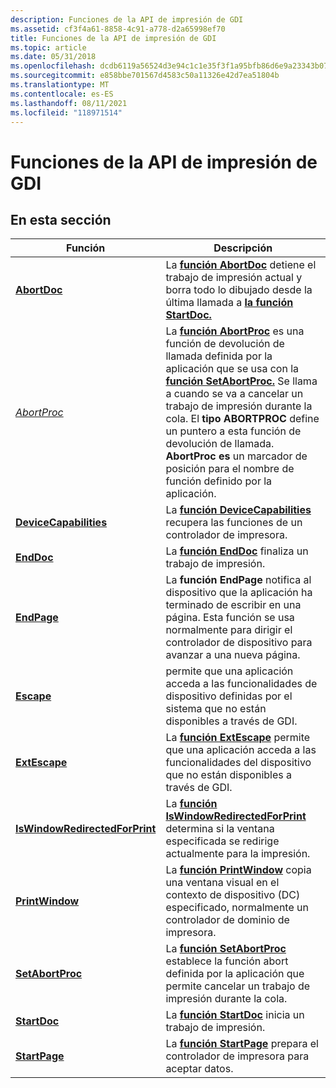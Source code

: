 ```yaml
---
description: Funciones de la API de impresión de GDI
ms.assetid: cf3f4a61-8858-4c91-a778-d2a65998ef70
title: Funciones de la API de impresión de GDI
ms.topic: article
ms.date: 05/31/2018
ms.openlocfilehash: dcdb6119a56524d3e94c1c1e35f3f1a95bfb86d6e9a23343b07d4250bfc178eb
ms.sourcegitcommit: e858bbe701567d4583c50a11326e42d7ea51804b
ms.translationtype: MT
ms.contentlocale: es-ES
ms.lasthandoff: 08/11/2021
ms.locfileid: "118971514"
---
```

# <a name="gdi-print-api-functions"></a>Funciones de la API de impresión de GDI

## <a name="in-this-section"></a>En esta sección



| Función                                                                    | Descripción                                                                                                                                                                                                                                                                                                                                                                    |
|-----------------------------------------------------------------------------|--------------------------------------------------------------------------------------------------------------------------------------------------------------------------------------------------------------------------------------------------------------------------------------------------------------------------------------------------------------------------------|
| [**AbortDoc**](/windows/desktop/api/Wingdi/nf-wingdi-abortdoc)<br/>                                     | La [**función AbortDoc**](/windows/desktop/api/wingdi/nf-wingdi-abortdoc) detiene el trabajo de impresión actual y borra todo lo dibujado desde la última llamada a [**la función StartDoc.**](/windows/desktop/api/Wingdi/nf-wingdi-startdoca)<br/>                                                                                                                                                                                                 |
| [*AbortProc*](/windows/desktop/api/Wingdi/nc-wingdi-abortproc)<br/>                                     | La [**función AbortProc**](/windows/desktop/api/wingdi/nc-wingdi-abortproc) es una función de devolución de llamada definida por la aplicación que se usa con la [**función SetAbortProc.**](/windows/desktop/api/Wingdi/nf-wingdi-setabortproc) Se llama a cuando se va a cancelar un trabajo de impresión durante la cola. El **tipo ABORTPROC** define un puntero a esta función de devolución de llamada. **AbortProc es** un marcador de posición para el nombre de función definido por la aplicación.<br/> |
| [**DeviceCapabilities**](/windows/desktop/api/WinGdi/nf-wingdi-devicecapabilitiesa)<br/>                 | La [**función DeviceCapabilities**](/windows/desktop/api/wingdi/nf-wingdi-devicecapabilitiesa) recupera las funciones de un controlador de impresora.<br/>                                                                                                                                                                                                                                                       |
| [**EndDoc**](/windows/desktop/api/Wingdi/nf-wingdi-enddoc)<br/>                                         | La [**función EndDoc**](/windows/desktop/api/wingdi/nf-wingdi-enddoc) finaliza un trabajo de impresión.<br/>                                                                                                                                                                                                                                                                                                             |
| [**EndPage**](/windows/desktop/api/Wingdi/nf-wingdi-endpage)<br/>                                       | La **función EndPage** notifica al dispositivo que la aplicación ha terminado de escribir en una página. Esta función se usa normalmente para dirigir el controlador de dispositivo para avanzar a una nueva página.<br/>                                                                                                                                                                             |
| [**Escape**](/windows/desktop/api/Wingdi/nf-wingdi-escape)<br/>                                         | permite que una aplicación acceda a las funcionalidades de dispositivo definidas por el sistema que no están disponibles a través de GDI.<br/>                                                                                                                                                                                                                                                         |
| [**ExtEscape**](/windows/desktop/api/Wingdi/nf-wingdi-extescape)<br/>                                   | La [**función ExtEscape**](/windows/desktop/api/wingdi/nf-wingdi-extescape) permite que una aplicación acceda a las funcionalidades del dispositivo que no están disponibles a través de GDI.<br/>                                                                                                                                                                                                                                |
| [**IsWindowRedirectedForPrint**](iswindowredirectedforprint.md)<br/> | La [**función IsWindowRedirectedForPrint**](iswindowredirectedforprint.md) determina si la ventana especificada se redirige actualmente para la impresión.<br/>                                                                                                                                                                                                         |
| [**PrintWindow**](/windows/desktop/api/Winuser/nf-winuser-printwindow)<br/>                               | La [**función PrintWindow**](/windows/desktop/api/winuser/nf-winuser-printwindow) copia una ventana visual en el contexto de dispositivo (DC) especificado, normalmente un controlador de dominio de impresora.<br/>                                                                                                                                                                                                                              |
| [**SetAbortProc**](/windows/desktop/api/Wingdi/nf-wingdi-setabortproc)<br/>                             | La [**función SetAbortProc**](/windows/desktop/api/wingdi/nf-wingdi-setabortproc) establece la función abort definida por la aplicación que permite cancelar un trabajo de impresión durante la cola.<br/>                                                                                                                                                                                                               |
| [**StartDoc**](/windows/desktop/api/Wingdi/nf-wingdi-startdoca)<br/>                                     | La [**función StartDoc**](/windows/desktop/api/wingdi/nf-wingdi-startdoca) inicia un trabajo de impresión.<br/>                                                                                                                                                                                                                                                                                                       |
| [**StartPage**](/windows/desktop/api/Wingdi/nf-wingdi-startpage)<br/>                                   | La [**función StartPage**](/windows/desktop/api/wingdi/nf-wingdi-startpage) prepara el controlador de impresora para aceptar datos.<br/>                                                                                                                                                                                                                                                                             |



 

 

